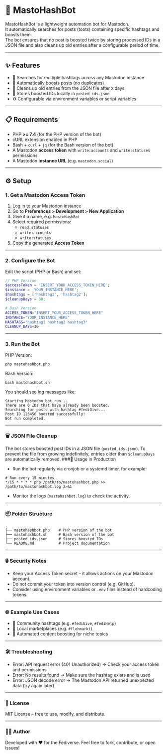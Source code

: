 # 🤖 MastoHashBot

MastoHashBot is a lightweight automation bot for Mastodon.  
It automatically searches for posts (toots) containing specific hashtags and boosts them.  
The bot ensures that no post is boosted twice by storing processed IDs in a JSON file and also cleans up old entries after a configurable period of time.

---

## ✨ Features

- 🔎 Searches for multiple hashtags across any Mastodon instance  
- 🚀 Automatically boosts posts (no duplicates)  
- 🧹 Cleans up old entries from the JSON file after `X` days  
- 📂 Stores boosted IDs locally in `posted_ids.json`  
- ⚙️ Configurable via environment variables or script variables  

---

## 📋 Requirements

- PHP **>= 7.4** (for the PHP version of the bot)  
- cURL extension enabled in PHP  
- Bash + `curl` + `jq` (for the Bash version of the bot)  
- A Mastodon **access token** with `write:accounts` and `write:statuses` permissions  
- A Mastodon **instance URL** (e.g. `mastodon.social`)

---

## ⚙️ Setup

### 1. Get a Mastodon Access Token

1. Log in to your Mastodon instance  
2. Go to **Preferences > Development > New Application**  
3. Give it a name, e.g. `MastoHashBot`  
4. Select required permissions:
   - `read:statuses`
   - `write:accounts`
   - `write:statuses`
5. Copy the generated **Access Token**

---

### 2. Configure the Bot

Edit the script (PHP or Bash) and set:

```php
// PHP Version
$accessToken = 'INSERT_YOUR_ACCESS_TOKEN_HERE';
$instance = 'YOUR_INSTANCE_HERE';
$hashtags = ['hashtag1', 'hashtag2'];
$cleanupDays = 30;
```
```bash
# Bash Version
ACCESS_TOKEN="INSERT_YOUR_ACCESS_TOKEN_HERE"
INSTANCE="YOUR_INSTANCE_HERE"
HASHTAGS="hashtag1 hashtag2 hashtag3"
CLEANUP_DAYS=30
```
---

### 3. Run the Bot

PHP Version:
```
php mastohashbot.php
```
Bash Version:
```
bash mastohashbot.sh
```
You should see log messages like:
```
Starting Mastodon bot run...
There are 0 IDs that have already been boosted.
Searching for posts with hashtag #fediGive...
Post ID 123456 boosted successfully!
Bot run completed.
```
---

### 🗑 JSON File Cleanup

The bot stores boosted post IDs in a JSON file (`posted_ids.json`).
To prevent the file from growing indefinitely, entries older than `$cleanupDays` are automatically removed.
###🤝 Usage in Production

- Run the bot regularly via cronjob or a systemd timer, for example:
```
# Run every 15 minutes
*/15 * * * * php /path/to/mastohashbot.php >> /path/to/mastohashbot.log 2>&1
```
- Monitor the logs (`mastohashbot.log`) to check the activity.

---

### 📦 Folder Structure
```
.
├── mastohashbot.php    # PHP version of the bot
├── mastohashbot.sh     # Bash version of the bot
├── posted_ids.json     # Stores boosted IDs
└── README.md           # Project documentation
```

---

### 🔒 Security Notes
- Keep your Access Token secret – it allows actions on your Mastodon account.
- Do not commit your token into version control (e.g. GitHub).
- Consider using environment variables or `.env` files instead of hardcoding tokens.

---

### 🌐 Example Use Cases
- 📢 Community hashtags (e.g. `#fediGive`, `#fediHelp`)
- 🛒 Local marketplaces (e.g. `#flohmarkt`)
- 🐘 Automated content boosting for niche topics

---

### 🛠 Troubleshooting
- Error: API request error (401 Unauthorized)
→ Check your access token and permissions
- Error: No results found
→ Make sure the hashtag exists and is used
- Error: JSON decode error
→ The Mastodon API returned unexpected data (try again later)

---

### 📜 License
MIT License – free to use, modify, and distribute.

---

### 👨‍💻 Author
Developed with ❤️ for the Fediverse.
Feel free to fork, contribute, or open issues!